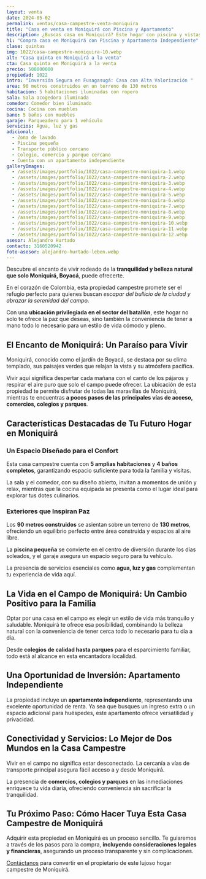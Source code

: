```yaml
---
layout: venta
date: 2024-05-02
permalink: ventas/casa-campestre-venta-moniquira
title: "Casa en venta en Moniquirá con Piscina y Apartamento"
description: ¿Buscas casa en Moniquirá? Este hogar con piscina y vistas naturales ofrece el estilo de vida que deseas. ¡Agenda tu visita hoy!
h1: "Compra casa en Moniquirá con Piscina y Apartamento Independiente"
clase: quintas
img: 1022/casa-campestre-moniquira-10.webp
alt: "Casa quinta en Moniquirá a la venta"
cta: Casa quinta en Moniquirá a la venta
precio: 500000000
propiedad: 1022
intro: "Inversión Segura en Fusagasugá: Casa con Alta Valorización "
area: 90 metros construidos en un terreno de 130 metros
habitacion: 5 habitaciones iluminadas con ropero
sala: Sala acogedora iluminada
comedor: Comedor bien iluminado
cocina: Cocina con muebles
bano: 5 baños con muebles
garaje: Parqueadero para 1 vehículo
servicios: Agua, luz y gas
adicional:
  - Zona de lavado
  - Piscina pequeña
  - Transporte público cercano
  - Colegio, comercio y parque cercano
  - Cuenta con un apartamento independiente
galleryImages:
  - /assets/images/portfolio/1022/casa-campestre-moniquira-1.webp
  - /assets/images/portfolio/1022/casa-campestre-moniquira-2.webp
  - /assets/images/portfolio/1022/casa-campestre-moniquira-3.webp
  - /assets/images/portfolio/1022/casa-campestre-moniquira-4.webp
  - /assets/images/portfolio/1022/casa-campestre-moniquira-5.webp
  - /assets/images/portfolio/1022/casa-campestre-moniquira-6.webp
  - /assets/images/portfolio/1022/casa-campestre-moniquira-7.webp
  - /assets/images/portfolio/1022/casa-campestre-moniquira-8.webp
  - /assets/images/portfolio/1022/casa-campestre-moniquira-9.webp
  - /assets/images/portfolio/1022/casa-campestre-moniquira-10.webp
  - /assets/images/portfolio/1022/casa-campestre-moniquira-11.webp
  - /assets/images/portfolio/1022/casa-campestre-moniquira-12.webp
asesor: Alejandro Hurtado
contacto: 3160520942
foto-asesor: alejandro-hurtado-leben.webp
---
```

Descubre el encanto de vivir rodeado de la **tranquilidad y belleza natural que solo Moniquirá, Boyacá**, puede ofrecerte.

En el corazón de Colombia, esta propiedad campestre promete ser el refugio perfecto para quienes buscan *escapar del bullicio de la ciudad y abrazar la serenidad del campo*.

Con una **ubicación privilegiada en el sector del batallón**, este hogar no solo te ofrece la paz que deseas, sino también la conveniencia de tener a mano todo lo necesario para un estilo de vida cómodo y pleno.

## El Encanto de Moniquirá: Un Paraíso para Vivir

Moniquirá, conocido como el jardín de Boyacá, se destaca por su clima templado, sus paisajes verdes que relajan la vista y su atmósfera pacífica.

Vivir aquí significa despertar cada mañana con el canto de los pájaros y respirar el aire puro que solo el campo puede ofrecer. La ubicación de esta propiedad te permite disfrutar de todas las maravillas de Moniquirá, mientras te encuentras **a pocos pasos de las principales vías de acceso, comercios, colegios y parques**.

## Características Destacadas de Tu Futuro Hogar en Moniquirá

### Un Espacio Diseñado para el Confort

Esta casa campestre cuenta con **5 amplias habitaciones** y **4 baños completos**, garantizando espacio suficiente para toda la familia y visitas.

La sala y el comedor, con su diseño abierto, invitan a momentos de unión y relax, mientras que la cocina equipada se presenta como el lugar ideal para explorar tus dotes culinarios.

### Exteriores que Inspiran Paz

Los **90 metros construidos** se asientan sobre un terreno de **130 metros**, ofreciendo un equilibrio perfecto entre área construida y espacios al aire libre.

La **piscina pequeña** se convierte en el centro de diversión durante los días soleados, y el garaje asegura un espacio seguro para tu vehículo.

La presencia de servicios esenciales como **agua, luz y gas** complementan tu experiencia de vida aquí.

## La Vida en el Campo de Moniquirá: Un Cambio Positivo para la Familia

Optar por una casa en el campo es elegir un estilo de vida más tranquilo y saludable. Moniquirá te ofrece esa posibilidad, combinando la belleza natural con la conveniencia de tener cerca todo lo necesario para tu día a día.

Desde **colegios de calidad hasta parques** para el esparcimiento familiar, todo está al alcance en esta encantadora localidad.

## Una Oportunidad de Inversión: Apartamento Independiente

La propiedad incluye un **apartamento independiente**, representando una excelente oportunidad de renta. Ya sea que busques un ingreso extra o un espacio adicional para huéspedes, este apartamento ofrece versatilidad y privacidad.

## Conectividad y Servicios: Lo Mejor de Dos Mundos en la Casa Campestre

Vivir en el campo no significa estar desconectado. La cercanía a vías de transporte principal asegura fácil acceso a y desde Moniquirá.

La presencia de **comercios, colegios y parques** en las inmediaciones enriquece tu vida diaria, ofreciendo conveniencia sin sacrificar la tranquilidad.

## Tu Próximo Paso: Cómo Hacer Tuya Esta Casa Campestre de Moniquirá

Adquirir esta propiedad en Moniquirá es un proceso sencillo. Te guiaremos a través de los pasos para la compra, **incluyendo consideraciones legales y financieras**, asegurando un proceso transparente y sin complicaciones.

[Contáctanos](#asesor) para convertir en el propietario de este lujoso hogar campestre de Moniquirá.
